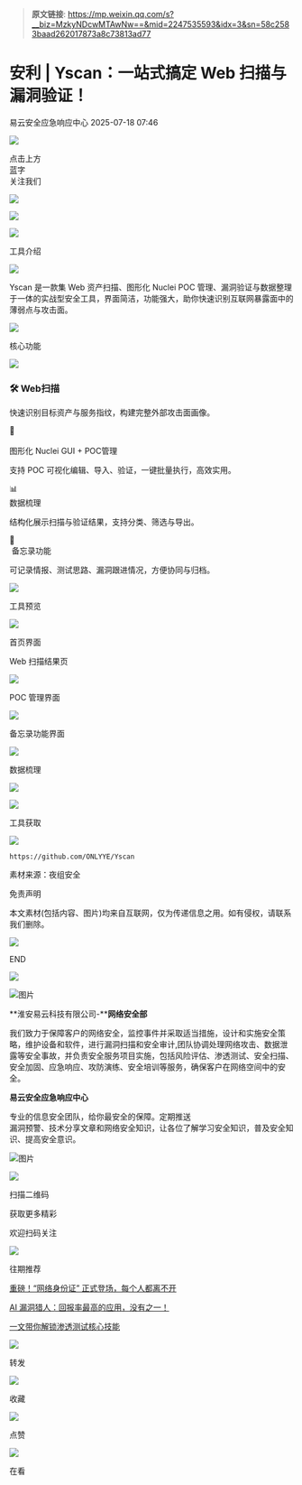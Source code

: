 > **原文链接**: https://mp.weixin.qq.com/s?__biz=MzkyNDcwMTAwNw==&mid=2247535593&idx=3&sn=58c2583baad262017873a8c73813ad77

#  安利 | Yscan：一站式搞定 Web 扫描与漏洞验证！  
 易云安全应急响应中心   2025-07-18 07:46  
  
![](https://mmbiz.qpic.cn/mmbiz_png/bxm5MFwYdYlRxlvFMV3DKfOLzRAJY7Niaick3bvBOaibSTudQoKaicCiaBWbvxl1ROCuo3qNDriaNhpSDdyg7bKic4sPQ/640 "")  
  
点击上方  
蓝字  
关注我们  
  
![](https://mmbiz.qpic.cn/mmbiz_png/2hxSOdQGclrlSXIw6LI6rrQ6icgsJ9p8yic7aXu35kVQMO3vibzibDjT4Oiapms400h2oAyHMMYcYczSRYHxfIv74FQ/640 "")  
  
  
![](https://mmbiz.qpic.cn/sz_mmbiz_png/gMiabmiaticAtQuibF9Ma7w2ZUMswXUmMLojMytBeyy8rhy8YkDFEKVEdjqkz0zD9bVwvhTpdZxtU1caJL920BHnUg/640?wx_fmt=png&from=appmsg "")  
  
  
![](https://mmbiz.qpic.cn/sz_mmbiz_gif/HBLcNkZ8PQddO5DZYzH4GcwlsOwEK5cR1A5XZuWXTP3ib3tWpcAtuLUaliasnZQvBmenGd0UNicFQOsJGyIzodicicg/640?from=appmsg "")  
  
工具介绍  
  
![](https://mmbiz.qpic.cn/sz_mmbiz_png/dJGuszYr5iaRGiaZURAxJAROibCh1sjaZictcbC4iasuuOgCMQSDSwrG5Wfrx2QgfvKx8icDhm0gIia8fN6mThehEK8ww/640?from=appmsg "")  
  
  
Yscan 是一款集 Web 资产扫描、图形化 Nuclei POC 管理、漏洞验证与数据整理于一体的实战型安全工具，界面简洁，功能强大，助你快速识别互联网暴露面中的薄弱点与攻击面。  
  
  
![](https://mmbiz.qpic.cn/sz_mmbiz_gif/HBLcNkZ8PQddO5DZYzH4GcwlsOwEK5cR1A5XZuWXTP3ib3tWpcAtuLUaliasnZQvBmenGd0UNicFQOsJGyIzodicicg/640?from=appmsg "")  
  
核心功能  
  
![](https://mmbiz.qpic.cn/sz_mmbiz_png/dJGuszYr5iaRGiaZURAxJAROibCh1sjaZictcbC4iasuuOgCMQSDSwrG5Wfrx2QgfvKx8icDhm0gIia8fN6mThehEK8ww/640?from=appmsg "")  
  
### 🛠 Web扫描  
  
快速识别目标资产与服务指纹，构建完整外部攻击面画像。  
  
📂  
   
图形化 Nuclei GUI + POC管理  
  
支持 POC 可视化编辑、导入、验证，一键批量执行，高效实用。  
  
📊   
数据梳理  
  
结构化展示扫描与验证结果，支持分类、筛选与导出。  
  
📝  
 备忘录功能  
  
可记录情报、测试思路、漏洞跟进情况，方便协同与归档。  
  
  
![](https://mmbiz.qpic.cn/sz_mmbiz_gif/HBLcNkZ8PQddO5DZYzH4GcwlsOwEK5cR1A5XZuWXTP3ib3tWpcAtuLUaliasnZQvBmenGd0UNicFQOsJGyIzodicicg/640?from=appmsg "")  
  
工具预览  
  
![](https://mmbiz.qpic.cn/sz_mmbiz_png/dJGuszYr5iaRGiaZURAxJAROibCh1sjaZictcbC4iasuuOgCMQSDSwrG5Wfrx2QgfvKx8icDhm0gIia8fN6mThehEK8ww/640?from=appmsg "")  
  
  
首页界面  
  
Web 扫描结果页  
  
![](https://mmbiz.qpic.cn/sz_mmbiz_png/gMiabmiaticAtQuibF9Ma7w2ZUMswXUmMLojdnXz7lSicicEeRqsszaXPx8JmVpJHicic8iaEgw9iajf8QdOGX7ZLfXdibxmA/640?wx_fmt=png&from=appmsg "")  
  
POC 管理界面  
  
![](https://mmbiz.qpic.cn/sz_mmbiz_png/gMiabmiaticAtQuibF9Ma7w2ZUMswXUmMLojKpKo6XRuIx0pLNGBJFLjqI0aNZ88NQxaP2do0GRXpKwfFR0ZWwY4XQ/640?wx_fmt=png&from=appmsg "")  
  
备忘录功能界面  
  
![](https://mmbiz.qpic.cn/sz_mmbiz_png/gMiabmiaticAtQuibF9Ma7w2ZUMswXUmMLoj9Qicia6uPz3nGRz3DYCwKI8w883jgrYav5h8fBxkUqp47EsuqUC3OzRg/640?wx_fmt=png&from=appmsg "")  
  
数据梳理  
  
![](https://mmbiz.qpic.cn/sz_mmbiz_png/gMiabmiaticAtQuibF9Ma7w2ZUMswXUmMLojtBuenOSXQroMek2NIUSQQZV1yyhrCzprXiaSY7P5g8NRqaoaPibQjciaQ/640?wx_fmt=png&from=appmsg "")  
  
  
![](https://mmbiz.qpic.cn/sz_mmbiz_gif/HBLcNkZ8PQddO5DZYzH4GcwlsOwEK5cR1A5XZuWXTP3ib3tWpcAtuLUaliasnZQvBmenGd0UNicFQOsJGyIzodicicg/640?from=appmsg "")  
  
工具获取  
  
![](https://mmbiz.qpic.cn/sz_mmbiz_png/dJGuszYr5iaRGiaZURAxJAROibCh1sjaZictcbC4iasuuOgCMQSDSwrG5Wfrx2QgfvKx8icDhm0gIia8fN6mThehEK8ww/640?from=appmsg "")  
  

```
https://github.com/ONLYYE/Yscan
```

  
素材来源：夜组安全  
  
  
免责声明  
  
本文素材(包括内容、图片)均来自互联网，仅为传递信息之用。如有侵权，请联系我们删除。  
  
  
![](https://mmbiz.qpic.cn/mmbiz_gif/AAFWFgdhOxN2gC2Ht1znuzOJk7EXawVWp4khAdBoK7C8TjFcGhYWtvOOtVibHJelRKvNQzfVJLz30zcjp6VjZicw/640?from=appmsg "")  
  
END  
  
![](https://mmbiz.qpic.cn/sz_mmbiz_gif/IJZNkkgCIj0pYGo7JQiczUE7icvUWuj3Ia11hC0bCWJh7UFJA3LWyjzNN91AkSjBGY9g2QTcT1lzafyLn7I9g9jQ/640?from=appmsg "")  
  
  
  
![图片](https://mmbiz.qpic.cn/mmbiz_png/6aVaON9Kibf6qHRdibQTh7Bic33HXRicZowtjiavqOsjjNTNWNtssMJtfSYn6uT1PgnaWWnMlSPevI96XXRdM4tibYqQ/640?wx_fmt=other&tp=webp&wxfrom=5&wx_lazy=1&wx_co=1 "")  
  
**淮安易云科技有限公司-****网络安全部**  
  
我们致力于保障客户的网络安全，监控事件并采取适当措施，设计和实施安全策略，维护设备和软件，进行漏洞扫描和安全审计,团队协调处理网络攻击、数据泄露等安全事故，并负责安全服务项目实施，包括风险评估、渗透测试、安全扫描、安全加固、应急响应、攻防演练、安全培训等服务，确保客户在网络空间中的安全。  
  
**易云安全应急响应中心**  
  
专业的信息安全团队，给你最安全的保障。定期推送  
漏洞预警、技术分享文章和网络安全知识，让各位了解学习安全知识，普及安全知识、提高安全意识。  
  
![图片](https://mmbiz.qpic.cn/mmbiz_png/US10Gcd0tQHDte6ZzXiclrYUTCQHiak0k38kaD0O6NSfpyrRicr2rspyQicXCp6I4iagSbNbaKt2IiboYfRyUpnDZrtQ/640?wx_fmt=other&tp=webp&wxfrom=5&wx_lazy=1&wx_co=1 "")  
  
  
  
![](https://mmbiz.qpic.cn/mmbiz_gif/dTxkmqQ6SznicxdpxUKbBLoJzSlpvNfyfeGn8PIB1Wx5kSbhECECnibDwEYfQrkyyjQibSo1zMUX5sJo4KzcibF9GQ/640 "")  
  
  
扫描二维码    
  
获取更多精彩    
  
欢迎扫码关注    
  
![](https://mmbiz.qpic.cn/sz_mmbiz_jpg/gMiabmiaticAtSia0prnfkWIj7vlIkbFPGibN2sUrBbqFSpgHDHhz9s0ic6smsEy0Dae8bnOUPibYNuuj4gwOyqjiac9ow/640?wx_fmt=jpeg&from=appmsg "")  
  
  
  
  
往期推荐  
  
[重磅！“网络身份证” 正式登场，每个人都离不开](https://mp.weixin.qq.com/s?__biz=MzkyNDcwMTAwNw==&mid=2247535547&idx=1&sn=4a54b85c11c75db75058c78cbdf90fcb&scene=21#wechat_redirect)  
  
  
[AI 漏洞猎人：回报率最高的应用，没有之一！](https://mp.weixin.qq.com/s?__biz=MzkyNDcwMTAwNw==&mid=2247535547&idx=3&sn=6ed24910213f913daeaeb99a40b88e19&scene=21#wechat_redirect)  
  
  
[一文带你解锁渗透测试核心技能](https://mp.weixin.qq.com/s?__biz=MzkyNDcwMTAwNw==&mid=2247535525&idx=1&sn=408f14f2062717305746963fedfce2d3&scene=21#wechat_redirect)  
  
  
![](https://mmbiz.qpic.cn/mmbiz_png/iaic181R2RnYicpic6GbdiazMpqiaIrCaa2fbjKHtn8kiayKGGBeW0icqgpfzNqmibShxqsn2DMDggpaxnKjrY1sCWZXWng/640 "")  
  
转发  
  
![](https://mmbiz.qpic.cn/mmbiz_png/ItKicuUNQ9EMVAsW4tKUASR3dbCFrBib4ibY05IeDzhxf9b1KMxjzLaukAYt0NfYLchE5eibmaSHibiamfT9wDQibytww/640 "")  
  
收藏  
  
![](https://mmbiz.qpic.cn/mmbiz_png/jwUk1NOJTytvIJd6VYGIIp4cA0qNKtMv7tAziatxhK4whicjTxAPklWUEfjejWvRbEbJjKDoRhZpUaPaEibpFYbcQ/640 "")  
  
点赞  
  
![](https://mmbiz.qpic.cn/mmbiz_png/K2CMDET8V6nLGsmoNxVfZytJuZzowIia6LuVg70JTa2jGiaozMwyvhG9eKOKVa5rzaj1QOgfPm4a2lsEJ7GN7zCQ/640 "")  
  
在看  
  
